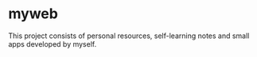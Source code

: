 # myweb
This project consists of personal resources, self-learning notes and small apps developed by myself. 
